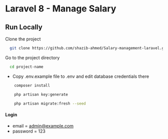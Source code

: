 # Laravel 8 - Manage Salary


## Run Locally

Clone the project

```bash
  git clone https://github.com/shazib-ahmed/Salary-management-laravel.git
```

Go to the project directory

```bash
  cd project-name
```

-   Copy .env.example file to .env and edit database credentials there

```bash
    composer install
```

```bash
    php artisan key:generate
```

```bash
    php artisan migrate:fresh --seed
```

#### Login

-   email = admin@example.com
-   password = 123
